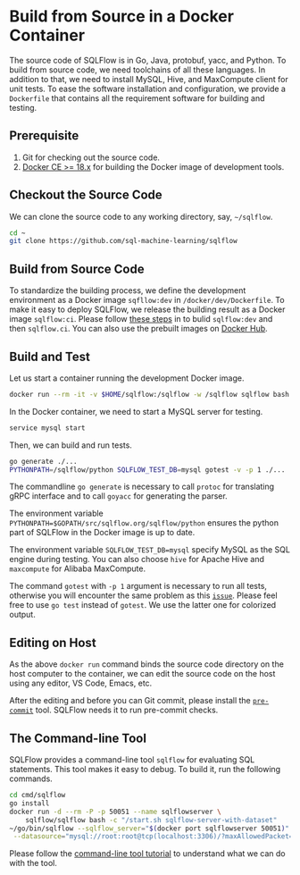 # Build from Source in a Docker Container

The source code of SQLFlow is in Go, Java, protobuf, yacc, and Python.
To build from source code, we need toolchains of all these languages.
In addition to that, we need to install MySQL, Hive, and MaxCompute
client for unit tests.  To ease the software installation and
configuration, we provide a `Dockerfile` that contains all the
requirement software for building and testing.

## Prerequisite

1. Git for checking out the source code.
1. [Docker CE >= 18.x](https://docs.docker.com/docker-for-mac/install/) for
   building the Docker image of development tools.

## Checkout the Source Code

We can clone the source code to any working directory, say, `~/sqlflow`.

```bash
cd ~
git clone https://github.com/sql-machine-learning/sqlflow
```

## Build from Source Code

To standardize the building process, we define the development
environment as a Docker image `sqfllow:dev` in
`/docker/dev/Dockerfile`.  To make it easy to deploy SQLFlow, we
release the building result as a Docker image `sqlflow:ci`.  Please
follow [these steps](../docker/dev/README.md) in to bulid
`sqlflow:dev` and then `sqlflow.ci`.  You can also use the prebuilt
images on [Docker Hub](https://hub.docker.com/r/sqlflow/sqlflow).

## Build and Test

Let us start a container running the development Docker image.

```bash
docker run --rm -it -v $HOME/sqlflow:/sqlflow -w /sqlflow sqlflow bash
```

In the Docker container, we need to start a MySQL server for testing.

```bash
service mysql start
```

Then, we can build and run tests.

```bash
go generate ./...
PYTHONPATH=/sqlflow/python SQLFLOW_TEST_DB=mysql gotest -v -p 1 ./...
```

The commandline `go generate` is necessary to call `protoc` for translating gRPC interface and to call `goyacc` for generating the parser.

The environment variable `PYTHONPATH=$GOPATH/src/sqlflow.org/sqlflow/python` ensures the python part of SQLFlow in the Docker image is up to date.

The environment variable `SQLFLOW_TEST_DB=mysql` specify MySQL as the SQL engine during testing.  You can also choose `hive` for Apache Hive and `maxcompute` for Alibaba MaxCompute.

The command `gotest` with `-p 1` argument is necessary to run all tests, otherwise you will encounter the same problem as this [`issue`](https://github.com/sql-machine-learning/sqlflow/issues/1283).   Please feel free to use `go test` instead of `gotest`.  We use the latter one for colorized output.

## Editing on Host

As the above `docker run` command binds the source code directory on the host computer to the container, we can edit the source code on the host using any editor, VS Code, Emacs, etc.

After the editing and before you can Git commit, please install the [`pre-commit`](https://pre-commit.com/) tool.  SQLFlow needs it to run pre-commit checks.

## The Command-line Tool

SQLFlow provides a command-line tool `sqlflow` for evaluating SQL statements.  This tool makes it easy to debug.  To build it, run the following commands.

```bash
cd cmd/sqlflow
go install
docker run -d --rm -P -p 50051 --name sqlflowserver \
    sqlflow/sqlflow bash -c "/start.sh sqlflow-server-with-dataset"
~/go/bin/sqlflow --sqlflow_server="$(docker port sqlflowserver 50051)" \
 --datasource="mysql://root:root@tcp(localhost:3306)/?maxAllowedPacket=0"
```

Please follow the [command-line tool tutorial](run/cli.md) to understand what we can do with the tool.
